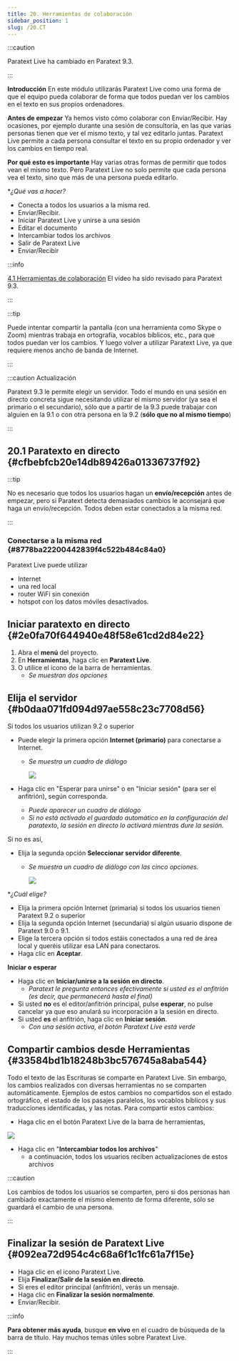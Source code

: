 ```yaml
---
title: 20. Herramientas de colaboración
sidebar_position: 1
slug: /20.CT
---
```


:::caution

Paratext Live ha cambiado en Paratext 9.3.

:::

**Introducción** En este módulo utilizarás Paratext Live como una forma de que el equipo pueda colaborar de forma que todos puedan ver los cambios en el texto en sus propios ordenadores.

**Antes de empezar** Ya hemos visto cómo colaborar con Enviar/Recibir. Hay ocasiones, por ejemplo durante una sesión de consultoría, en las que varias personas tienen que ver el mismo texto, y tal vez editarlo juntas. Paratext Live permite a cada persona consultar el texto en su propio ordenador y ver los cambios en tiempo real.

**Por qué esto es importante** Hay varias otras formas de permitir que todos vean el mismo texto. Pero Paratext Live no solo permite que cada persona vea el texto, sino que más de una persona pueda editarlo.

\*_¿Qué vas a hacer?_

- Conecta a todos los usuarios a la misma red.
- Enviar/Recibir.
- Iniciar Paratext Live y unirse a una sesión
- Editar el documento
- Intercambiar todos los archivos
- Salir de Paratext Live
- Enviar/Recibir

:::info

[4.1 Herramientas de colaboración](https://vimeo.com/641947293) El vídeo ha sido revisado para Paratext 9.3.

:::

:::tip

Puede intentar compartir la pantalla (con una herramienta como Skype o Zoom) mientras trabaja en ortografía, vocablos bíblicos, etc., para que todos puedan ver los cambios. Y luego volver a utilizar Paratext Live, ya que requiere menos ancho de banda de Internet.

:::

:::caution Actualización

Paratext 9.3 le permite elegir un servidor. Todo el mundo en una sesión en directo concreta sigue necesitando utilizar el mismo servidor (ya sea el primario o el secundario), sólo que a partir de la 9.3 puede trabajar con alguien en la 9.1 o con otra persona en la 9.2 (**sólo que no al mismo tiempo**)

:::

## 20.1 Paratexto en directo {#cfbebfcb20e14db89426a01336737f92}

:::tip

No es necesario que todos los usuarios hagan un **envío/recepción** antes de empezar, pero si Paratext detecta demasiados cambios le aconsejará que haga un envío/recepción. Todos deben estar conectados a la misma red.

:::

### Conectarse a la misma red {#8778ba22200442839f4c522b484c84a0}

Paratext Live puede utilizar

- Internet
- una red local
- router WiFi sin conexión
- hotspot con los datos móviles desactivados.

## Iniciar paratexto en directo {#2e0fa70f644940e48f58e61cd2d84e22}

1. Abra el **menú** del proyecto.
2. En **Herramientas**, haga clic en **Paratext Live**.
3. O utilice el icono de la barra de herramientas.
   - _Se muestran dos opciones_

## Elija el servidor {#b0daa071fd094d97ae558c23c7708d56}

Si todos los usuarios utilizan 9.2 o superior

- Puede elegir la primera opción **Internet (primario)** para conectarse a Internet.
  - _Se muestra un cuadro de diálogo_

    ![](./918960374.png)

- Haga clic en "Esperar para unirse" o en "Iniciar sesión" (para ser el anfitrión), según corresponda.
  - _Puede aparecer un cuadro de diálogo_
  - _Si no está activado el guardado automático en la configuración del paratexto, la sesión en directo lo activará mientras dure la sesión._

Si no es así,

- Elija la segunda opción **Seleccionar servidor diferente**.
  - _Se muestra un cuadro de diálogo con las cinco opciones._

    ![](./564161900.png)

\*_¿Cuál elige?_

- Elija la primera opción Internet (primaria) si todos los usuarios tienen Paratext 9.2 o superior
- Elija la segunda opción Internet (secundaria) si algún usuario dispone de Paratext 9.0 o 9.1.
- Elige la tercera opción si todos estáis conectados a una red de área local y queréis utilizar esa LAN para conectaros.
- Haga clic en **Aceptar**.

**Iniciar o esperar**

- Haga clic en **Iniciar/unirse a la sesión en directo**.
  - _Paratext le pregunta entonces efectivamente si usted es el anfitrión (es decir, que permanecerá hasta el final)_
- Si usted **no** es el editor/anfitrión principal, pulse **esperar**, no pulse cancelar ya que eso anulará su incorporación a la sesión en directo.
- Si usted **es** el anfitrión, haga clic en **Iniciar sesión**.
  - _Con una sesión activa, el botón Paratext Live está verde_

## Compartir cambios desde Herramientas {#33584bd1b18248b3bc576745a8aba544}

Todo el texto de las Escrituras se comparte en Paratext Live. Sin embargo, los cambios realizados con diversas herramientas no se comparten automáticamente. Ejemplos de estos cambios no compartidos son el estado ortográfico, el estado de los pasajes paralelos, los vocablos bíblicos y sus traducciones identificadas, y las notas. Para compartir estos cambios:

- Haga clic en el botón Paratext Live de la barra de herramientas,

![](./419095099.png)

- Haga clic en "**Intercambiar todos los archivos**"
  - a continuación, todos los usuarios reciben actualizaciones de estos archivos

:::caution

Los cambios de todos los usuarios se comparten, pero si dos personas han cambiado exactamente el mismo elemento de forma diferente, sólo se guardará el cambio de una persona.

:::

## Finalizar la sesión de Paratext Live {#092ea72d954c4c68a6f1c1fc61a7f15e}

- Haga clic en el icono Paratext Live.
- Elija **Finalizar/Salir de la sesión en directo**.
- Si eres el editor principal (anfitrión), verás un mensaje.
- Haga clic en **Finalizar la sesión normalmente**.
- Enviar/Recibir.

:::info

**Para obtener más ayuda**, busque **en vivo** en el cuadro de búsqueda de la barra de título. Hay muchos temas útiles sobre Paratext Live.

:::

